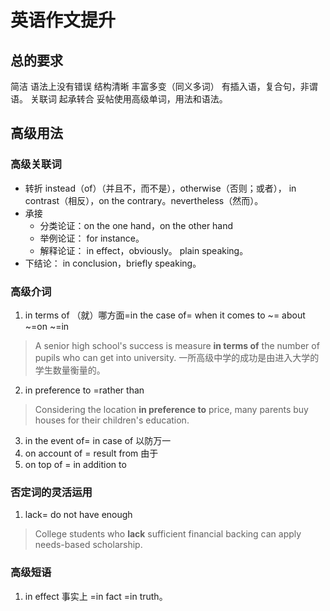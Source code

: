 # 英语作文提升
## 总的要求
简洁
语法上没有错误
结构清晰
丰富多变（同义多词）
有插入语，复合句，非谓语。
关联词
起承转合
妥帖使用高级单词，用法和语法。

## 高级用法
### 高级关联词
 - 转折
    instead（of）（并且不，而不是），otherwise（否则；或者）， in contrast（相反），on the contrary。nevertheless（然而）。
 - 承接
    - 分类论证：on the one hand，on the other hand
    - 举例论证： for instance。
    - 解释论证： in effect，obviously。 plain speaking。
 - 下结论： in conclusion，briefly speaking。

### 高级介词
1. in terms of  （就）哪方面=in the case of= when it comes to 
~= about ~=on ~=in

 > A senior high school's success is measure **in terms of** the number of pupils who can get into university.
一所高级中学的成功是由进入大学的学生数量衡量的。

2. in preference to =rather than
 > Considering the location **in preference to** price, many parents buy houses for their children's education.

3. in the event of= in case of 以防万一
4. on account of = result from 由于
5. on top of = in addition to

### 否定词的灵活运用
1. lack= do not have enough 

 > College students who **lack** sufficient financial backing can apply needs-based scholarship.
 

### 高级短语
 1. in effect 事实上 =in fact =in truth。

